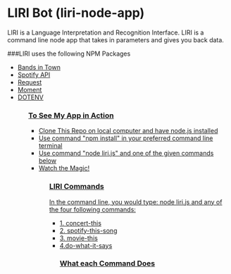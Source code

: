 # LIRI Bot (liri-node-app)

<p>LIRI is a Language Interpretation and Recognition Interface. LIRI is a command line node app that takes in parameters and gives you back data.<p>

###LIRI uses the following NPM Packages
<ul>
<li><a href="http://www.artists.bandsintown.com/bandsintown-api" rel="link">Bands in Town</li>
<li><a href="https://www.npmjs.com/package/spotify" rel="link">Spotify API</a></li>
<li><a href="https://www.npmjs.com/package/request" rel="nofollow">Request</a></li>
<li><a href="https://www.npmjs.com/package/moment" rel="link"> Moment</li>
<li><a href="https://www.npmjs.com/package/dotenv" rel="link">DOTENV</li>
<ul>

### To See My App in Action
<ul>
<li>Clone This Repo on local computer and have node.js installed</li>
<li>Use command "npm install" in your preferred command line terminal</li>
<li>Use command "node liri.js" and one of the given commands below</li>
<li>Watch the Magic!</li>
<ul>
  
### LIRI Commands
  
 <p> In the command line, you would type: node liri.js and any of the four following commands:<p>
  <ul>
    <li>1. concert-this <artist/band name here> </li>
  
   <li>2. spotify-this-song <song name here></li>
  
 <li>3. movie-this</li>
  
 <li> 4.do-what-it-says </li>
  
 ### What each Command Does
  
  
    
